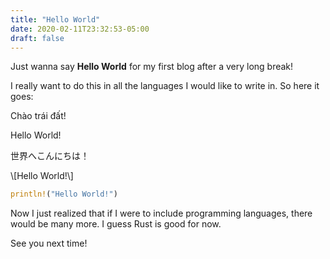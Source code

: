 ```yaml
---
title: "Hello World"
date: 2020-02-11T23:32:53-05:00
draft: false
---
```


Just wanna say **Hello World** for my first blog after a very long break!

I really want to do this in all the languages I would like to write in.
So here it goes:

Chào trái đất!

Hello World!

世界へこんにちは！

\\[Hello World!\\]

```rust
println!("Hello World!")
```

Now I just realized that if I were to include programming languages, there 
would be many more.
I guess Rust is good for now.

See you next time!
